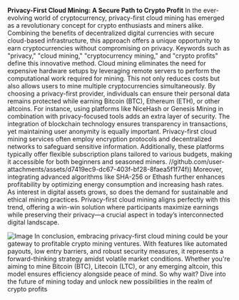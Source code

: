 **Privacy-First Cloud Mining: A Secure Path to Crypto Profit**
In the ever-evolving world of cryptocurrency, privacy-first cloud mining has emerged as a revolutionary concept for crypto enthusiasts and miners alike. Combining the benefits of decentralized digital currencies with secure cloud-based infrastructure, this approach offers a unique opportunity to earn cryptocurrencies without compromising on privacy. Keywords such as "privacy," "cloud mining," "cryptocurrency mining," and "crypto profits" define this innovative method.
Cloud mining eliminates the need for expensive hardware setups by leveraging remote servers to perform the computational work required for mining. This not only reduces costs but also allows users to mine multiple cryptocurrencies simultaneously. By choosing a privacy-first provider, individuals can ensure their personal data remains protected while earning Bitcoin (BTC), Ethereum (ETH), or other altcoins. For instance, using platforms like NiceHash or Genesis Mining in combination with privacy-focused tools adds an extra layer of security.
The integration of blockchain technology ensures transparency in transactions, yet maintaining user anonymity is equally important. Privacy-first cloud mining services often employ encryption protocols and decentralized networks to safeguard sensitive information. Additionally, these platforms typically offer flexible subscription plans tailored to various budgets, making it accessible for both beginners and seasoned miners.
 //github.com/user-attachments/assets/d7419ec9-dc67-403f-bf28-8faea5f1f74f))
Moreover, integrating advanced algorithms like SHA-256 or Ethash further enhances profitability by optimizing energy consumption and increasing hash rates. As interest in digital assets grows, so does the demand for sustainable and ethical mining practices. Privacy-first cloud mining aligns perfectly with this trend, offering a win-win solution where participants maximize earnings while preserving their privacy—a crucial aspect in today’s interconnected digital landscape.

![Image](https://github.com/user-attachments/assets/d7419ec9-dc67-403f-bf28-8faea5f1f74f)
In conclusion, embracing privacy-first cloud mining could be your gateway to profitable crypto mining ventures. With features like automated payouts, low entry barriers, and robust security measures, it represents a forward-thinking strategy amidst volatile market conditions. Whether you're aiming to mine Bitcoin (BTC), Litecoin (LTC), or any emerging altcoin, this model ensures efficiency alongside peace of mind. So why wait? Dive into the future of mining today and unlock new possibilities in the realm of crypto profits
